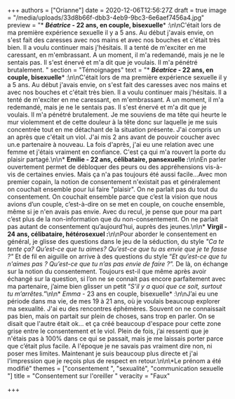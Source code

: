+++
authors = ["Orianne"]
date = 2020-12-06T12:56:27Z
draft = true
image = "/media/uploads/33d8b66f-dbb3-4eb9-9bc3-6e6aef7456a4.jpg"
preview = "* **_Béatrice_ - 22 ans, en couple, bisexuelle*** :\n\nC'était lors de ma première expérience sexuelle il y a 5 ans. Au début j'avais envie, on s'est fait des caresses avec nos mains et avec nos bouches et c'était très bien. Il a voulu continuer mais j'hésitais. Il a tenté de m'exciter en me caressant, en m'embrassant. A un moment, il m'a redemandé, mais je ne le sentais pas. Il s'est énervé et m'a dit que je voulais. Il m'a pénétré brutalement. "
section = "Témoignages"
text = "* **_Béatrice_ - 22 ans, en couple, bisexuelle*** :\n\nC'était lors de ma première expérience sexuelle il y a 5 ans. Au début j'avais envie, on s'est fait des caresses avec nos mains et avec nos bouches et c'était très bien. Il a voulu continuer mais j'hésitais. Il a tenté de m'exciter en me caressant, en m'embrassant. A un moment, il m'a redemandé, mais je ne le sentais pas. Il s'est énervé et m'a dit que je voulais. Il m'a pénétré brutalement. Je me souviens de ma tête qui heurte le mur violemment et de cette douleur à la tête donc sur laquelle je me suis concentrée tout en me détachant de la situation présente. J'ai compris un an après que c'était un viol. J'ai mis 2 ans avant de pouvoir coucher avec un.e partenaire à nouveau. La fois d'après, j'ai eu une relation avec une femme et j'étais vraiment en confiance. C'est ça qui m'a rouvert la porte du plaisir partagé.\n\n* **Emilie - 22 ans, célibataire, pansexuelle :**\n\nEn parler ouvertement permet de débloquer des peurs ou des appréhensions vis-à-vis de certaines envies. Mais ça n'a pas toujours été aussi facile...Avec mon premier copain, la notion de consentement n'existait pas et généralement on couchait ensemble pour lui faire \"plaisir\". On ne parlait pas du tout du consentement. On couchait ensemble parce que c’est la vision que nous avions d’un couple, c’est-à-dire on se met en couple, on couche ensemble, même si je n'en avais pas envie. Avec du recul, je pense que pour ma part  c’est plus de la non-information que du non-consentement. On ne parlait pas autant de consentement qu’aujourd’hui, auprès des jeunes.\n\n* **Virgil - 24 ans, célibataire, hétérosexuel :**\n\nPour aborder le consentement en général, je glisse des questions dans le jeu de la séduction, du style _\"Ca te tente ça? Qu’est-ce que tu aimes? Qu’est-ce que tu as envie que je te fasse ?\"_ Et de fil en aiguille on arrive à des questions du style “_Et qu’est-ce que tu n'aimes pas ? Qu’est-ce que tu n’as pas envie de faire ?”._ De là, on échange sur la notion du consentement. Toujours est-il que même après avoir échangé sur la question, si l’on ne se connait pas encore parfaitement avec ma partenaire, j’aime bien glisser un petit “_S’il y a quoi que ce soit, surtout tu m’arrêtes.\"_\n\n* _Emma_ - 23 ans en couple, bisexuelle* :\n\nJ’ai eu une période dans ma vie, de mes 19 à 21 ans, où je voulais beaucoup explorer ma sexualité. J'ai eu des  rencontres éphémères. Souvent on ne connaissait pas bien, mais on partait sur plein de choses, sans trop en parler. On se disait que l'autre était ok... et ça créé beaucoup d'espace pour cette zone grise entre le consentement et le viol. Plein de fois, j’ai ressenti que je n'étais pas à 100% dans ce qui se passait, mais je me laissais porter parce que c’était plus facile. A l'époque je ne savais pas vraiment dire non, ni poser mes limites. Maintenant je suis beaucoup plus directe et j'ai l'impression que je reçois plus de respect en retour.\n\n\\*Le prénom a été modifié"
themes = ["consentement ", "sexualité", "communication sexuelle "]
title = "Consentement sur l'oreiller "
veracity = "Faux"

+++
